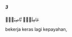 ##### 3

<span class="ayah">عَامِلَةٌۭ نَّاصِبَةٌۭ</span>

<span class="ayah_translation">bekerja keras lagi kepayahan,</span>
